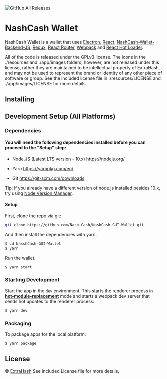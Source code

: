 ![GitHub All Releases](https://img.shields.io/github/downloads/nash-cash/NashCash-GUI-Wallet/total)

# NashCash Wallet

<p>
  NashCash Wallet is a wallet that uses <a href="http://electron.atom.io/">Electron</a>, <a href="https://facebook.github.io/react/">React</a>, <a href="https://github.com/Nash-Cash/wallet-backend">NashCash-Wallet-Backend-JS</a>, <a href="https://github.com/reactjs/redux">Redux</a>, <a href="https://github.com/reactjs/react-router">React Router</a>, <a href="http://webpack.github.io/docs/">Webpack</a> and <a href="https://github.com/gaearon/react-hot-loader">React Hot Loader</a>.
</p>

<p>
  All of the code is released under the GPLv3 license. The icons in the ./resources and ./app/images folders, however, are not released under this license, rather they are maintained to be intellectual property of ExtraHash, and may not be used to represent the brand or identity of any other piece of software or group. See the included license file in ./resources/LICENSE and ./app/images/LICENSE for more details.
</p>

## Installing

## Development Setup (All Platforms)

### Dependencies

#### You will need the following dependencies installed before you can proceed to the "Setup" step:

- Node.JS (Latest LTS version - 10.x) https://nodejs.org/

- Yarn https://yarnpkg.com/en/

- Git https://git-scm.com/downloads

Tip: If you already have a different version of node.js installed besides 10.x, try using [Node Version Manager](https://github.com/nvm-sh/nvm#install--update-script).

#### Setup

First, clone the repo via git:

```bash
git clone https://github.com/Nash-Cash/NashCash-GUI-Wallet.git
```

And then install the dependencies with yarn.

```bash
$ cd NasshCash-GUI-Wallet
$ yarn
```

Run the wallet.

```bash
$ yarn start
```

### Starting Development

Start the app in the `dev` environment. This starts the renderer process in [**hot-module-replacement**](https://webpack.js.org/guides/hmr-react/) mode and starts a webpack dev server that sends hot updates to the renderer process:

```bash
$ yarn dev
```

### Packaging

To package apps for the local platform:

```bash
$ yarn package
```

## License

© [ExtraHash](https://github.com/ExtraHash)
See included License file for more details.
